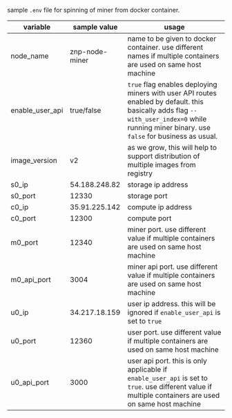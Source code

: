 sample `.env` file for spinning of miner from docker container.

| variable | sample value | usage |
| ------ | ------ | ----- |
| node_name | znp-node-miner | name to be given to docker container. use different names if multiple containers are used on same host machine |
| enable_user_api | true/false | `true` flag enables deploying miners with user API routes enabled by default. this basically adds flag `--with_user_index=0` while running miner binary. use `false` for business as usual. |
| image_version | v2 | as we grow, this will help to support distribution of multiple images from registry |
| s0_ip | 54.188.248.82 | storage ip address |
| s0_port | 12330 | storage port |
| c0_ip | 35.91.225.142 | compute ip address |
| c0_port | 12300 | compute port |
| m0_port | 12340 | miner port. use different value if multiple containers are used on same host machine |
| m0_api_port | 3004 | miner api port. use different value if multiple containers are used on same host machine |
| u0_ip | 34.217.18.159 | user ip address. this will be ignored if `enable_user_api` is set to `true` |
| u0_port | 12360 | user port. use different value if multiple containers are used on same host machine |
| u0_api_port | 3000 | user api port. this is only applicable if `enable_user_api` is set to `true`. use different value if multiple containers are used on same host machine |

